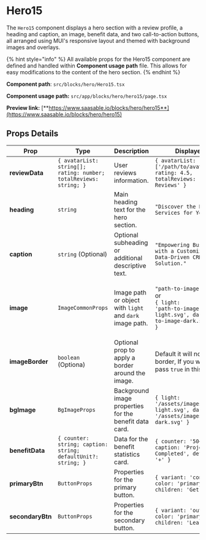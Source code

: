 # Hero15

The `Hero15` component displays a hero section with a review profile, a heading and caption, an image, benefit data, and two call-to-action buttons, all arranged using MUI's responsive layout and themed with background images and overlays.

{% hint style="info" %}
All available props for the Hero15 component are defined and handled within **Component usage path** file. This allows for easy modifications to the content of the hero section.
{% endhint %}

**Component path**: `src/blocks/hero/Hero15.tsx`

**Component usage path:**  `src/app/blocks/hero/hero15/page.tsx`

**Preview link:** [**https://www.saasable.io/blocks/hero/hero15**](https://www.saasable.io/blocks/hero/hero15)

## Props Details

| Prop             | Type                                                              | Description                                              | Displayed as                                                                                                                         |
| ---------------- | ----------------------------------------------------------------- | -------------------------------------------------------- | ------------------------------------------------------------------------------------------------------------------------------------ |
| **reviewData**   | `{ avatarList: string[]; rating: number; totalReviews: string; }` | User reviews information.                                | `{ avatarList: ['/path/to/avatar1.jpg'], rating: 4.5, totalReviews: '150 Reviews' }`                                                 |
| **heading**      | `string`                                                          | Main heading text for the hero section.                  | `"Discover the Best Services for Your Needs"`                                                                                        |
| **caption**      | `string` (Optional)                                               | Optional subheading or additional descriptive text.      | `"Empowering Businesses with a Customizable, Data-Driven CRM Solution."`                                                             |
| **image**        | `ImageCommonProps`                                                | Image path or object with `light` and `dark` image path. | <p><code>"path-to-image.svg"</code><br> or <br><code>{ light: 'path-to-image-light.svg', dark: 'path-to-image-dark.svg' }</code></p> |
| **imageBorder**  | `boolean` (Optiona)                                               | Optional prop to apply a border around the image.        | Default it will not show border, If you want it then pass `true` in this prop.                                                       |
| **bgImage**      | `BgImageProps`                                                    | Background image properties for the benefit data card.   | `{ light: '/assets/images/bg-light.svg', dark: '/assets/images/bg-dark.svg' }`                                                       |
| **benefitData**  | `{ counter: string; caption: string; defaultUnit?: string; }`     | Data for the benefit statistics card.                    | `{ counter: '50+', caption: 'Projects Completed', defaultUnit: '+' }`                                                                |
| **primaryBtn**   | `ButtonProps`                                                     | Properties for the primary button.                       | `{ variant: 'contained', color: 'primary', children: 'Get Started' }`                                                                |
| **secondaryBtn** | `ButtonProps`                                                     | Properties for the secondary button.                     | `{ variant: 'outlined', color: 'primary', children: 'Learn More' }`                                                                  |
